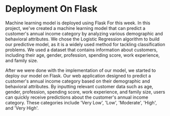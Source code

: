 # Deployment On Flask
Machine learning model is deployed using Flask For this week. In this project, we've created a machine learning model that can predict a customer's annual income category by analyzing various demographic and behavioral attributes. We chose the Logistic Regression algorithm to build our predictive model, as it is a widely used method for tackling classification problems. We used a dataset that contains information about customers, including their age, gender, profession, spending score, work experience, and family size.

After we were done with the implementation of our model, we started to deploy our model on Flask.
Our web application designed to predict a customer's annual income category based on their demographic and behavioral attributes. By inputting relevant customer data such as age, gender, profession, spending score, work experience, and family size, users can quickly receive predictions about the customer's annual income category. These categories include 'Very Low', 'Low', 'Moderate', 'High', and 'Very High'.
